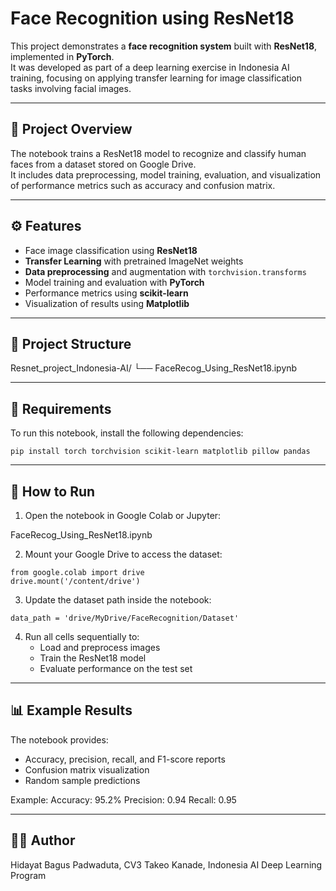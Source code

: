 # Face Recognition using ResNet18

This project demonstrates a **face recognition system** built with **ResNet18**, implemented in **PyTorch**.  
It was developed as part of a deep learning exercise in Indonesia AI training, focusing on applying transfer learning for image classification tasks involving facial images.

---

## 🧠 Project Overview

The notebook trains a ResNet18 model to recognize and classify human faces from a dataset stored on Google Drive.  
It includes data preprocessing, model training, evaluation, and visualization of performance metrics such as accuracy and confusion matrix.

---

## ⚙️ Features

- Face image classification using **ResNet18**
- **Transfer Learning** with pretrained ImageNet weights
- **Data preprocessing** and augmentation with `torchvision.transforms`
- Model training and evaluation with **PyTorch**
- Performance metrics using **scikit-learn**
- Visualization of results using **Matplotlib**

---

## 📁 Project Structure
Resnet_project_Indonesia-AI/
└── FaceRecog_Using_ResNet18.ipynb

---

## 🧩 Requirements

To run this notebook, install the following dependencies:

```
pip install torch torchvision scikit-learn matplotlib pillow pandas
```

---

## 🚀 How to Run
1. Open the notebook in Google Colab or Jupyter:

FaceRecog_Using_ResNet18.ipynb

2. Mount your Google Drive to access the dataset:

```
from google.colab import drive
drive.mount('/content/drive')
```

3. Update the dataset path inside the notebook:

```
data_path = 'drive/MyDrive/FaceRecognition/Dataset'
```

4. Run all cells sequentially to:
   - Load and preprocess images
   - Train the ResNet18 model
   - Evaluate performance on the test set

---

## 📊 Example Results
The notebook provides:
  - Accuracy, precision, recall, and F1-score reports
  - Confusion matrix visualization
  - Random sample predictions

Example:
Accuracy: 95.2%
Precision: 0.94
Recall: 0.95

---

## 🧑‍💻 Author
Hidayat Bagus Padwaduta, CV3 Takeo Kanade, Indonesia AI Deep Learning Program



